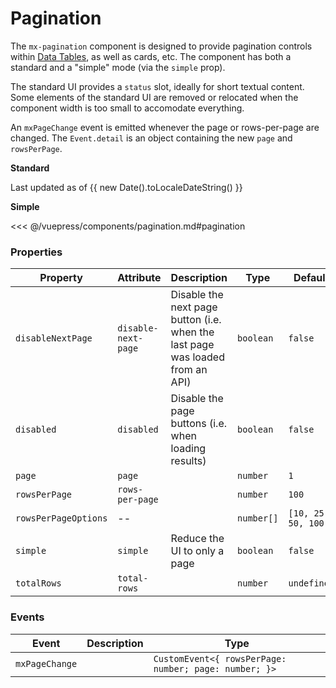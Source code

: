 # Pagination

The `mx-pagination` component is designed to provide pagination controls within [Data Tables](/tables.html), as well as cards, etc. The component has both a standard and a "simple" mode (via the `simple` prop).

The standard UI provides a `status` slot, ideally for short textual content. Some elements of the standard UI are removed or relocated when the component width is too small to accomodate everything.

An `mxPageChange` event is emitted whenever the page or rows-per-page are changed. The `Event.detail` is an object containing the new `page` and `rowsPerPage`.

<!-- #region pagination -->
<section class="mds">
  <div class="space-y-20">
    <p><strong>Standard</strong></p>
    <mx-pagination
      :page="listA.page"
      :rows-per-page="listA.rowsPerPage"
      total-rows="100"
      @mxPageChange="e => listA = e.detail"
    />
    <mx-pagination
      :page="listB.page"
      :rows-per-page="listB.rowsPerPage"
      total-rows="200"
      @mxPageChange="e => listB = e.detail"
    />
    <mx-pagination
      :page="listC.page"
      :rows-per-page="listC.rowsPerPage"
      total-rows="85"
      @mxPageChange="e => listC = e.detail"
    >
    <div slot="status" class="italic">
      Last updated as of {{ new Date().toLocaleDateString() }}
    </div>
    </mx-pagination>
    </div>
</section>
<section class="mds">
  <div class="space-y-20">
    <p><strong>Simple</strong></p>
    <mx-pagination
      simple
      :page="listA.page"
      :rows-per-page="listA.rowsPerPage"
      total-rows="100"
      @mxPageChange="e => listA = e.detail"
    />
    <mx-pagination
      simple
      :page="listB.page"
      :rows-per-page="listB.rowsPerPage"
      total-rows="200"
      @mxPageChange="e => listB = e.detail"
    />
    <mx-pagination
      simple
      :page="listC.page"
      :rows-per-page="listC.rowsPerPage"
      total-rows="85"
      @mxPageChange="e => listC = e.detail"
    />
  </div>
</section>
<!-- #endregion pagination -->

<<< @/vuepress/components/pagination.md#pagination

### Properties

| Property             | Attribute           | Description                                                                   | Type       | Default             |
| -------------------- | ------------------- | ----------------------------------------------------------------------------- | ---------- | ------------------- |
| `disableNextPage`    | `disable-next-page` | Disable the next page button (i.e. when the last page was loaded from an API) | `boolean`  | `false`             |
| `disabled`           | `disabled`          | Disable the page buttons (i.e. when loading results)                          | `boolean`  | `false`             |
| `page`               | `page`              |                                                                               | `number`   | `1`                 |
| `rowsPerPage`        | `rows-per-page`     |                                                                               | `number`   | `100`               |
| `rowsPerPageOptions` | --                  |                                                                               | `number[]` | `[10, 25, 50, 100]` |
| `simple`             | `simple`            | Reduce the UI to only a page                                                  | `boolean`  | `false`             |
| `totalRows`          | `total-rows`        |                                                                               | `number`   | `undefined`         |

### Events

| Event          | Description | Type                                                  |
| -------------- | ----------- | ----------------------------------------------------- |
| `mxPageChange` |             | `CustomEvent<{ rowsPerPage: number; page: number; }>` |

<script>
export default {
  data() {
    return {
      listA: {
        page: 1,
        rowsPerPage: 10
      },
      listB: {
        page: 2,
        rowsPerPage: 100
      },
      listC: {
        page: 3,
        rowsPerPage: 10
      },
    }
  }
}
</script>
